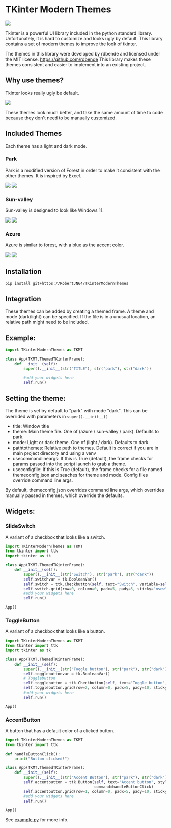 # TKinter Modern Themes

![](TKinterModernThemes/images/parkdark.jpg)

Tkinter is a powerful UI library included in the python standard library.
Unfortunately, it is hard to customize and looks ugly by default.
This library contains a set of modern themes to improve the look of tkinter.

The themes in this library were developed by rdbende and licensed under the MIT license.
https://github.com/rdbende
This library makes these themes consistent and easier to implement into an existing project.

## Why use themes?
Tkinter looks really ugly be default.

![](TKinterModernThemes/images/notheme.jpg)

These themes look much better, and take the same amount of time to code
because they don't need to be manually customized.

## Included Themes

Each theme has a light and dark mode.

### Park
Park is a modified version of Forest in order to make it consistent
with the other themes. It is inspired by Excel.

![](TKinterModernThemes/images/parkdark.jpg)
![](TKinterModernThemes/images/parklight.jpg)

### Sun-valley
Sun-valley is designed to look like Windows 11.

![](TKinterModernThemes/images/sun-valleydark.jpg)
![](TKinterModernThemes/images/sun-valleylight.jpg)

### Azure
Azure is similar to forest, with a blue as the accent color.

![](TKinterModernThemes/images/azuredark.jpg)
![](TKinterModernThemes/images/azurelight.jpg)

## Installation

`pip install git+https://RobertJN64/TKinterModernThemes`

## Integration

These themes can be added by creating a themed frame.
A theme and mode (dark/light) can be specified.
If the file is in a unusual location, an relative path
might need to be included.

## Example:
```python
import TKinterModernThemes as TKMT

class App(TKMT.ThemedTKinterFrame):
    def __init__(self):
        super().__init__(str("TITLE"), str("park"), str("dark"))
        
        #add your widgets here
        self.run()
```

## Setting the theme:

The theme is set by default to "park" with mode "dark". This can be overrided
with parameters in `super().__init__()`

- title: Window title 
- theme: Main theme file. One of (azure / sun-valley / park). Defaults to park.
- mode: Light or dark theme. One of (light / dark). Defaults to dark.
- pathtothemes: Relative path to themes. Default is correct if you are in
        main project directory and using a venv
- usecommandlineargs: If this is True (default), the frame checks for params passed into the script
        launch to grab a theme.
- useconfigfile: If this is True (default), the frame checks for a file named themeconfig.json and seaches for
        theme and mode. Config files override command line args.

By default, themeconfig.json overrides command line args, which overrides manually passed in themes,
which override the defaults.

## Widgets:

### SlideSwitch

A variant of a checkbox that looks like a switch.
```python
import TKinterModernThemes as TKMT
from tkinter import ttk
import tkinter as tk

class App(TKMT.ThemedTKinterFrame):
    def __init__(self):
        super().__init__(str("Switch"), str("park"), str("dark"))
        self.switchvar = tk.BooleanVar()
        self.switch = ttk.Checkbutton(self, text="Switch", variable=self.switchvar, style=TKMT.ThemeStyles.SlideSwitch)
        self.switch.grid(row=0, column=0, padx=5, pady=5, sticky="nsew")
        #add your widgets here
        self.run()

App()
```


### ToggleButton

A variant of a checkbox that looks like a button.
```python
import TKinterModernThemes as TKMT
from tkinter import ttk
import tkinter as tk

class App(TKMT.ThemedTKinterFrame):
    def __init__(self):
        super().__init__(str("Toggle button"), str("park"), str("dark"))
        self.togglebuttonvar = tk.BooleanVar()
        # Togglebutton
        self.togglebutton = ttk.Checkbutton(self, text="Toggle button", style=TKMT.ThemeStyles.ToggleButton,variable=self.togglebuttonvar)
        self.togglebutton.grid(row=2, column=0, padx=5, pady=10, sticky="nsew")
        #add your widgets here
        self.run()

App()
```


### AccentButton

A button that has a default color of a clicked button.
```python
import TKinterModernThemes as TKMT
from tkinter import ttk

def handleButtonClick():
    print("Button clicked!")

class App(TKMT.ThemedTKinterFrame):
    def __init__(self):
        super().__init__(str("Accent Button"), str("park"), str("dark"))
        self.accentbutton = ttk.Button(self, text="Accent button", style=TKMT.ThemeStyles.AccentButton, 
                                       command=handleButtonClick)
        self.accentbutton.grid(row=1, column=0, padx=5, pady=10, sticky="nsew")
        #add your widgets here
        self.run()

App()
```

See [example.py](TKinterModernThemes/examples/example.py) for more info.